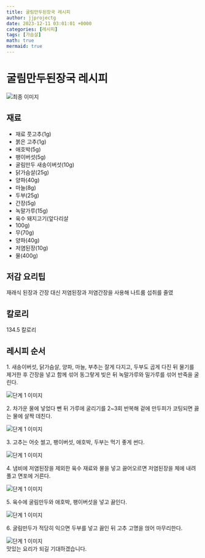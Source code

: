 ```yaml
---
title: 굴림만두된장국 레시피
author: jjprojectg
date: 2023-12-11 03:01:01 +0000
categories: [레시피]
tags: [가슴살]
math: true
mermaid: true
---
```

<meta name="og:type" content="website"/>
<meta charset="UTF-8"/>
<div class="header">
  <h1>굴림만두된장국 레시피</h1>
</div>

<div class="container my-4">
  <div class="row">
    <div class="col-12 col-md-6">
      <div class="recipe-image">
        <img src="http://www.foodsafetykorea.go.kr/uploadimg/cook/10_00294_2.png" class="step-image" alt="최종 이미지"/>
      </div>
    </div>
    <div class="col-12 col-md-6">
      <div class="ingredients">
        <h2>재료</h2>
        <ul class="card">
          <li> 재료 풋고추(1g) </li>
          <li>  붉은 고추(1g) </li>
          <li>  애호박(5g) </li>
          <li>  팽이버섯(5g) </li>
          <li> 굴림만두 새송이버섯(10g) </li>
          <li>  닭가슴살(25g) </li>
          <li>  양파(40g) </li>
          <li>  마늘(8g) </li>
          <li> 두부(25g) </li>
          <li>  간장(5g) </li>
          <li>  녹말가루(15g) </li>
          <li> 육수 돼지고기(앞다리살 </li>
          <li>  100g) </li>
          <li>  무(70g) </li>
          <li>  양파(40g) </li>
          <li> 저염된장(10g) </li>
          <li>  물(400g) </li>
</ul>
      </div>
    </div>
    <div class="col-12 col-md-6">
      <div class="ingredients">
        <h2>저감 요리팁</h2>
        <div class="card"> 
          <p>
            재래식 된장과 간장 대신 저염된장과 저염간장을 사용해 나트륨 섭취를 줄였
          </p>
        </div>
      </div>
      <div class="ingredients">
        <h2>칼로리</h2>
        <div class="card"> 
          <p>
            134.5 칼로리
          </p>
        </div>
      </div>
    </div>
  </div>

  <h2 class="my-4">레시피 순서</h2>
  <div class="card recipe-card">
    <div class="card-body recipe-step">
      <p class="card-text step-description">1. 새송이버섯, 닭가슴살, 양파, 마늘,
부추는 잘게 다지고, 두부도 곱게
다진 뒤 물기를 제거한 후 간장을
넣고 함께 섞어 동그랗게 빚은 뒤
녹말가루와 밀가루를 섞어
반죽을 굴린다.</p>
      <img src="http://www.foodsafetykorea.go.kr/uploadimg/cook/20_00294_1.png" alt="단계 1 이미지" class="step-image"/>
    </div>
  </div>
  <div class="card recipe-card">
    <div class="card-body recipe-step">
      <p class="card-text step-description">2. 차가운 물에 넣었다 뺀 뒤 가루에
굴리기를 2~3회 반복해 겉에
만두피가 코팅되면 끓는 물에 살짝
데친다.</p>
      <img src="http://www.foodsafetykorea.go.kr/uploadimg/cook/20_00294_2.png" alt="단계 1 이미지" class="step-image"/>
    </div>
  </div>
  <div class="card recipe-card">
    <div class="card-body recipe-step">
      <p class="card-text step-description">3. 고추는 어슷 썰고, 팽이버섯, 애호박,
두부는 먹기 좋게 썬다.</p>
      <img src="http://www.foodsafetykorea.go.kr/uploadimg/cook/20_00294_3.png" alt="단계 1 이미지" class="step-image"/>
    </div>
  </div>
  <div class="card recipe-card">
    <div class="card-body recipe-step">
      <p class="card-text step-description">4. 냄비에 저염된장을 제외한 육수
재료와 물을 넣고 끓어오르면
저염된장을 체에 내려 풀고 면포에
거른다.</p>
      <img src="http://www.foodsafetykorea.go.kr/uploadimg/cook/20_00294_4.png" alt="단계 1 이미지" class="step-image"/>
    </div>
  </div>
  <div class="card recipe-card">
    <div class="card-body recipe-step">
      <p class="card-text step-description">5. 육수에 굴림만두와 애호박,
팽이버섯을 넣고 끓인다.</p>
      <img src="http://www.foodsafetykorea.go.kr/uploadimg/cook/20_00294_5.png" alt="단계 1 이미지" class="step-image"/>
    </div>
  </div>
  <div class="card recipe-card">
    <div class="card-body recipe-step">
      <p class="card-text step-description">6. 굴림만두가 적당히 익으면 두부를
넣고 끓인 뒤 고추 고명을 얹어
마무리한다.</p>
      <img src="http://www.foodsafetykorea.go.kr/uploadimg/cook/20_00294_6.png" alt="단계 1 이미지" class="step-image"/>
    </div>
  </div>

</div>
맛있는 요리가 되길 기대하겠습니다.
